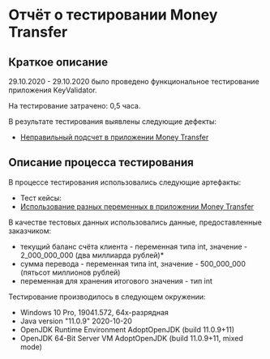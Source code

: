 # Отчёт о тестировании Money Transfer

## Краткое описание

29.10.2020 - 29.10.2020 было проведено функциональное тестирование приложения KeyValidator.

На тестирование затрачено: 0,5 часа.

В результате тестирования выявлены следующие дефекты:
* [Неправильный подсчет в приложении Money Transfer](https://github.com/ShalopaykaQA/Money-Transfer/issues/1)

## Описание процесса тестирования

В процессе тестирования использовались следующие артефакты:
* Тест кейсы:
* [Использование разных переменных в приложении Money Transfer](https://github.com/ShalopaykaQA/Money-Transfer/blob/master/src/testcase.md)

В качестве тестовых данных использовались данные, предоставленные заказчиком:
* текущий баланс счёта клиента - переменная типа int, значение - 2_000_000_000 (два миллиарда рублей)*
* сумма перевода - переменная типа int, значение - 500_000_000 (пятьсот миллионов рублей)
* переменная для хранения итогового значения - тип int

Тестирование производилось в следующем окружении:
* Windows 10 Pro, 19041.572, 64х-разрядная
* Java  version "11.0.9" 2020-10-20
* OpenJDK Runtime Environment AdoptOpenJDK (build 11.0.9+11)
* OpenJDK 64-Bit Server VM AdoptOpenJDK (build 11.0.9+11, mixed mode)
